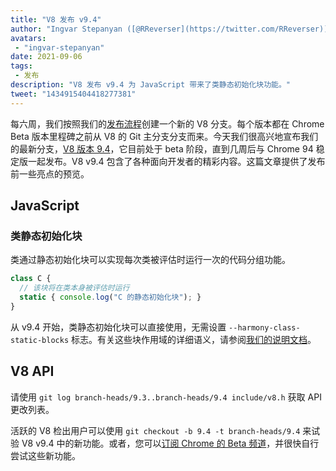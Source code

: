 ```yaml
---
title: "V8 发布 v9.4"
author: "Ingvar Stepanyan ([@RReverser](https://twitter.com/RReverser))"
avatars: 
 - "ingvar-stepanyan"
date: 2021-09-06
tags: 
 - 发布
description: "V8 发布 v9.4 为 JavaScript 带来了类静态初始化块功能。"
tweet: "1434915404418277381"
---
```

每六周，我们按照我们的[发布流程](https://v8.dev/docs/release-process)创建一个新的 V8 分支。每个版本都在 Chrome Beta 版本里程碑之前从 V8 的 Git 主分支分支而来。今天我们很高兴地宣布我们的最新分支，[V8 版本 9.4](https://chromium.googlesource.com/v8/v8.git/+log/branch-heads/9.4)，它目前处于 beta 阶段，直到几周后与 Chrome 94 稳定版一起发布。V8 v9.4 包含了各种面向开发者的精彩内容。这篇文章提供了发布前一些亮点的预览。

<!--truncate-->
## JavaScript

### 类静态初始化块

类通过静态初始化块可以实现每次类被评估时运行一次的代码分组功能。

```javascript
class C {
  // 该块将在类本身被评估时运行
  static { console.log("C 的静态初始化块"); }
}
```

从 v9.4 开始，类静态初始化块可以直接使用，无需设置 `--harmony-class-static-blocks` 标志。有关这些块作用域的详细语义，请参阅[我们的说明文档](https://v8.dev/features/class-static-initializer-blocks)。

## V8 API

请使用 `git log branch-heads/9.3..branch-heads/9.4 include/v8.h` 获取 API 更改列表。

活跃的 V8 检出用户可以使用 `git checkout -b 9.4 -t branch-heads/9.4` 来试验 V8 v9.4 中的新功能。或者，您可以[订阅 Chrome 的 Beta 频道](https://www.google.com/chrome/browser/beta.html)，并很快自行尝试这些新功能。
